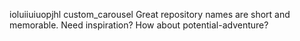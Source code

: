 ioluiiuiuopjhl custom_carousel
Great repository names are short and memorable. Need inspiration? How about potential-adventure?
